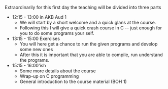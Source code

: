 Extraordinarily for this first day the teaching will be divided into three parts

* 12:15 - 13:00 in AKB Aud 1
  * We will start by a short welcome and a quick glans at the course.
  * Following this I will give a quick crash course in C -- just enough for you to do some programs your self.
* 13:15 - 15:00 Exercises
  * You will here get a chance to run the given programs and develop some new ones
  * After this it is important that you are able to compile, run understand the programs.
* 15:15 - 16:00'ish
  * Some more details about the course
  * Wrap-up on C programming
  * General introduction to the course material (BOH 1)
